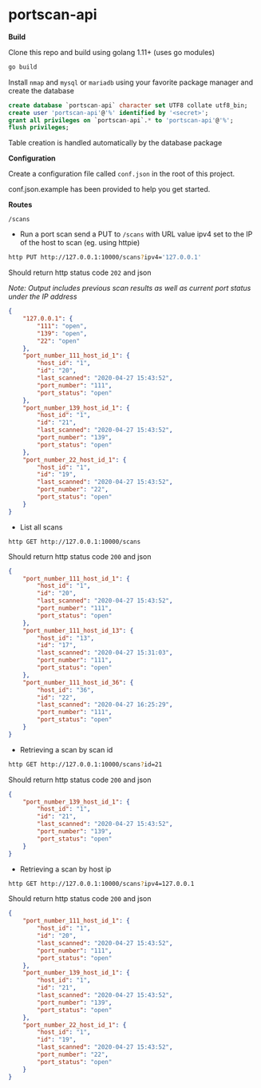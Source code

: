 portscan-api
============

**Build**

Clone this repo and build using golang 1.11+ (uses go modules)
```sh
go build
```

Install `nmap` and `mysql` or `mariadb` using your favorite package manager
and create the database

```sql
create database `portscan-api` character set UTF8 collate utf8_bin;
create user 'portscan-api'@'%' identified by '<secret>';
grant all privileges on `portscan-api`.* to 'portscan-api'@'%';
flush privileges;
```

Table creation is handled automatically by the database package

**Configuration**

Create a configuration file called `conf.json` in the root of this project.

conf.json.example has been provided to help you get started.

**Routes**

`/scans`

- Run a port scan send a PUT to `/scans` with URL value ipv4 set to the IP of the host to scan (eg. using httpie)
```sh
http PUT http://127.0.0.1:10000/scans?ipv4='127.0.0.1'
```

Should return http status code `202` and json

_Note: Output includes previous scan results as well as current port status under the IP address_
```json
{
    "127.0.0.1": {
        "111": "open",
        "139": "open",
        "22": "open"
    },
    "port_number_111_host_id_1": {
        "host_id": "1",
        "id": "20",
        "last_scanned": "2020-04-27 15:43:52",
        "port_number": "111",
        "port_status": "open"
    },
    "port_number_139_host_id_1": {
        "host_id": "1",
        "id": "21",
        "last_scanned": "2020-04-27 15:43:52",
        "port_number": "139",
        "port_status": "open"
    },
    "port_number_22_host_id_1": {
        "host_id": "1",
        "id": "19",
        "last_scanned": "2020-04-27 15:43:52",
        "port_number": "22",
        "port_status": "open"
    }
}
```

- List all scans
```
http GET http://127.0.0.1:10000/scans
```

Should return http status code `200` and json
```json
{
    "port_number_111_host_id_1": {
        "host_id": "1",
        "id": "20",
        "last_scanned": "2020-04-27 15:43:52",
        "port_number": "111",
        "port_status": "open"
    },
    "port_number_111_host_id_13": {
        "host_id": "13",
        "id": "17",
        "last_scanned": "2020-04-27 15:31:03",
        "port_number": "111",
        "port_status": "open"
    },
    "port_number_111_host_id_36": {
        "host_id": "36",
        "id": "22",
        "last_scanned": "2020-04-27 16:25:29",
        "port_number": "111",
        "port_status": "open"
    }
}
```

- Retrieving a scan by scan id
```sh
http GET http://127.0.0.1:10000/scans?id=21
```

Should return http status code `200` and json
```json
{
    "port_number_139_host_id_1": {
        "host_id": "1",
        "id": "21",
        "last_scanned": "2020-04-27 15:43:52",
        "port_number": "139",
        "port_status": "open"
    }
}
```

- Retrieving a scan by host ip
```sh
http GET http://127.0.0.1:10000/scans?ipv4=127.0.0.1
```

Should return http status code `200` and json
```json
{
    "port_number_111_host_id_1": {
        "host_id": "1",
        "id": "20",
        "last_scanned": "2020-04-27 15:43:52",
        "port_number": "111",
        "port_status": "open"
    },
    "port_number_139_host_id_1": {
        "host_id": "1",
        "id": "21",
        "last_scanned": "2020-04-27 15:43:52",
        "port_number": "139",
        "port_status": "open"
    },
    "port_number_22_host_id_1": {
        "host_id": "1",
        "id": "19",
        "last_scanned": "2020-04-27 15:43:52",
        "port_number": "22",
        "port_status": "open"
    }
}
```
